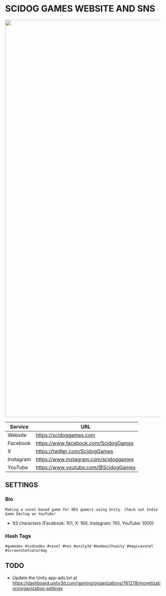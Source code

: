 # SCIDOG GAMES WEBSITE AND SNS
<img src="https://scidoggames.com/images/blog/our-website-is-opened/1-1920x1020.webp" width="1280">

| Service | URL |
| --- | --- |
| Website | https://scidoggames.com |
| Facebook | https://www.facebook.com/ScidogGames |
| X | https://twitter.com/ScidogGames |
| Instagram | https://www.instagram.com/scidoggames |
| YouTube | https://www.youtube.com/@ScidogGames |

## SETTINGS
### Bio
```
Making a voxel-based game for NES gamers using Unity. Check out Indie Game Devlog on YouTube!
```
- 93 characters (Facebook: 101, X: 160, Instagram: 150, YouTube: 1000)
### Hash Tags
```
#gamedev #indiedev #voxel #nes #unity3d #madewithunity #magicavoxel #screenshotsaturday
```

## TODO
- Update the Unity app-ads.txt at https://dashboard.unity3d.com/gaming/organizations/761278/monetization/organization-settings
